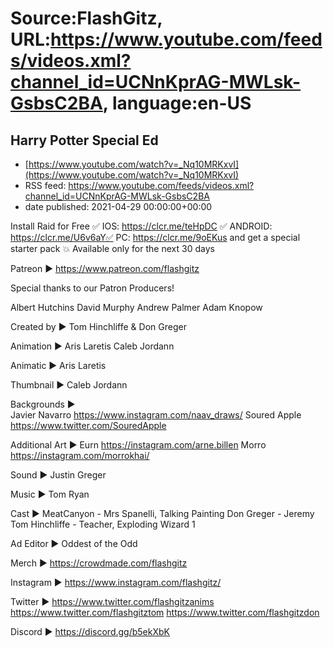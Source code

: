 # Source:FlashGitz, URL:https://www.youtube.com/feeds/videos.xml?channel_id=UCNnKprAG-MWLsk-GsbsC2BA, language:en-US

## Harry Potter Special Ed
 - [https://www.youtube.com/watch?v=_Nq10MRKxvI](https://www.youtube.com/watch?v=_Nq10MRKxvI)
 - RSS feed: https://www.youtube.com/feeds/videos.xml?channel_id=UCNnKprAG-MWLsk-GsbsC2BA
 - date published: 2021-04-29 00:00:00+00:00

Install Raid for Free ✅ IOS: https://clcr.me/teHpDC ✅ ANDROID: https://clcr.me/U6v6aY✅ PC: https://clcr.me/9oEKus and get a special starter pack 💥 Available only for the next 30 days

Patreon ►
https://www.patreon.com/flashgitz

Special thanks to our Patron Producers!

Albert Hutchins
David Murphy
Andrew Palmer
Adam Knopow

Created by ► 
Tom Hinchliffe & Don Greger

Animation ► 
Aris Laretis
Caleb Jordann

Animatic ►
Aris Laretis 

Thumbnail ►
Caleb Jordann

Backgrounds ►  
Javier Navarro https://www.instagram.com/naav_draws/
Soured Apple https://www.twitter.com/SouredApple

Additional Art ► 
Eurn https://instagram.com/arne.billen
Morro https://instagram.com/morrokhai/

Sound ► 
Justin Greger

Music ► 
Tom Ryan

Cast ► 
MeatCanyon - Mrs Spanelli, Talking Painting
Don Greger - Jeremy
Tom Hinchliffe - Teacher, Exploding Wizard 1

Ad Editor ►
Oddest of the Odd

Merch ►
https://crowdmade.com/flashgitz

Instagram ►
https://www.instagram.com/flashgitz/

Twitter ►
https://www.twitter.com/flashgitzanims
https://www.twitter.com/flashgitztom
https://www.twitter.com/flashgitzdon

Discord ►
https://discord.gg/b5ekXbK

